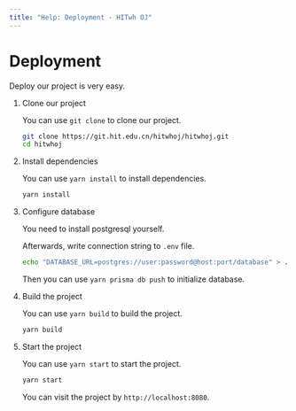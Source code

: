 ```yaml
---
title: "Help: Deployment - HITwh OJ"
---
```


# Deployment

Deploy our project is very easy.

1.  Clone our project

    You can use `git clone` to clone our project.

    ```sh
    git clone https://git.hit.edu.cn/hitwhoj/hitwhoj.git
    cd hitwhoj
    ```

2.  Install dependencies

    You can use `yarn install` to install dependencies.

    ```sh
    yarn install
    ```

3.  Configure database

    You need to install postgresql yourself.

    Afterwards, write connection string to `.env` file.

    ```sh
    echo "DATABASE_URL=postgres://user:password@host:port/database" > .env
    ```

    Then you can use `yarn prisma db push` to initialize database.

4.  Build the project

    You can use `yarn build` to build the project.

    ```sh
    yarn build
    ```

5.  Start the project

    You can use `yarn start` to start the project.

    ```sh
    yarn start
    ```

    You can visit the project by `http://localhost:8080`.
